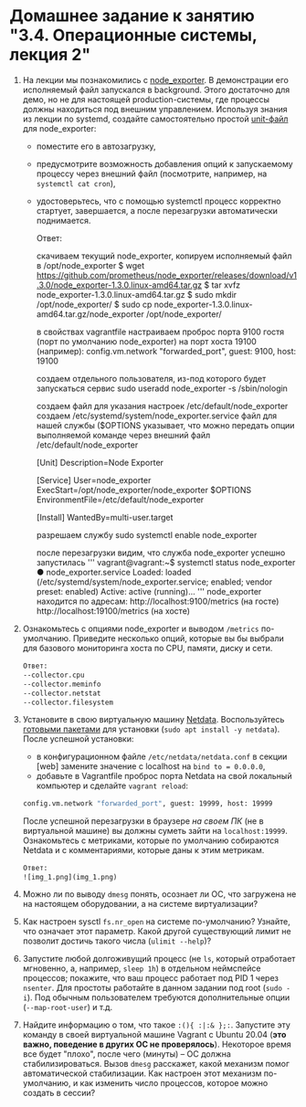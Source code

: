# Домашнее задание к занятию "3.4. Операционные системы, лекция 2"

1. На лекции мы познакомились с [node_exporter](https://github.com/prometheus/node_exporter/releases). В демонстрации его исполняемый файл запускался в background. Этого достаточно для демо, но не для настоящей production-системы, где процессы должны находиться под внешним управлением. Используя знания из лекции по systemd, создайте самостоятельно простой [unit-файл](https://www.freedesktop.org/software/systemd/man/systemd.service.html) для node_exporter:

    * поместите его в автозагрузку,
    * предусмотрите возможность добавления опций к запускаемому процессу через внешний файл (посмотрите, например, на `systemctl cat cron`),
    * удостоверьтесь, что с помощью systemctl процесс корректно стартует, завершается, а после перезагрузки автоматически поднимается.


      Ответ:
      
      скачиваем текущий node_exporter, копируем исполняемый файл в /opt/node_exporter
      $ wget https://github.com/prometheus/node_exporter/releases/download/v1.3.0/node_exporter-1.3.0.linux-amd64.tar.gz
      $ tar xvfz node_exporter-1.3.0.linux-amd64.tar.gz
      $ sudo mkdir /opt/node_exporter/
      $ sudo cp node_exporter-1.3.0.linux-amd64.tar.gz/node_exporter /opt/node_exporter/
      
      в свойствах vagrantfile настраиваем проброс порта 9100 гостя (порт по умолчанию node_exporter) на порт хоста 19100 (например):
      config.vm.network "forwarded_port", guest: 9100, host: 19100
  
      создаем отдельного пользователя, из-под которого будет запускаться сервис
      sudo useradd node_exporter -s /sbin/nologin
      
      создаем файл для указания настроек /etc/default/node_exporter
      создаем /etc/systemd/system/node_exporter.service файл для нашей службы ($OPTIONS указывает, что можно передать опции выполняемой команде через внешний файл /etc/default/node_exporter 
  
        [Unit]
        Description=Node Exporter
        
        [Service]
        User=node_exporter
        ExecStart=/opt/node_exporter/node_exporter $OPTIONS
        EnvironmentFile=/etc/default/node_exporter
        
        [Install]
        WantedBy=multi-user.target
      
      разрешаем службу
      sudo systemctl enable node_exporter
  
      после перезагрузки видим, что служба node_exporter успешно запустилась
      '''
      vagrant@vagrant:~$ systemctl status node_exporter
        ● node_exporter.service
           Loaded: loaded (/etc/systemd/system/node_exporter.service; enabled; vendor preset: enabled)
           Active: active (running)...
  ''' 
      node_exporter находится по адресам:
      http://localhost:9100/metrics (на госте)
      http://localhost:19100/metrics (на хосте)
   

3. Ознакомьтесь с опциями node_exporter и выводом `/metrics` по-умолчанию. Приведите несколько опций, которые вы бы выбрали для базового мониторинга хоста по CPU, памяти, диску и сети.


       Ответ:
       --collector.cpu  
       --collector.meminfo
       --collector.netstat
       --collector.filesystem
3. Установите в свою виртуальную машину [Netdata](https://github.com/netdata/netdata). Воспользуйтесь [готовыми пакетами](https://packagecloud.io/netdata/netdata/install) для установки (`sudo apt install -y netdata`). После успешной установки:
    * в конфигурационном файле `/etc/netdata/netdata.conf` в секции [web] замените значение с localhost на `bind to = 0.0.0.0`,
    * добавьте в Vagrantfile проброс порта Netdata на свой локальный компьютер и сделайте `vagrant reload`:

    ```bash
    config.vm.network "forwarded_port", guest: 19999, host: 19999
    ```

    После успешной перезагрузки в браузере *на своем ПК* (не в виртуальной машине) вы должны суметь зайти на `localhost:19999`. Ознакомьтесь с метриками, которые по умолчанию собираются Netdata и с комментариями, которые даны к этим метрикам.


       Ответ:
       ![img_1.png](img_1.png)

4. Можно ли по выводу `dmesg` понять, осознает ли ОС, что загружена не на настоящем оборудовании, а на системе виртуализации?
5. Как настроен sysctl `fs.nr_open` на системе по-умолчанию? Узнайте, что означает этот параметр. Какой другой существующий лимит не позволит достичь такого числа (`ulimit --help`)?
6. Запустите любой долгоживущий процесс (не `ls`, который отработает мгновенно, а, например, `sleep 1h`) в отдельном неймспейсе процессов; покажите, что ваш процесс работает под PID 1 через `nsenter`. Для простоты работайте в данном задании под root (`sudo -i`). Под обычным пользователем требуются дополнительные опции (`--map-root-user`) и т.д.
7. Найдите информацию о том, что такое `:(){ :|:& };:`. Запустите эту команду в своей виртуальной машине Vagrant с Ubuntu 20.04 (**это важно, поведение в других ОС не проверялось**). Некоторое время все будет "плохо", после чего (минуты) – ОС должна стабилизироваться. Вызов `dmesg` расскажет, какой механизм помог автоматической стабилизации. Как настроен этот механизм по-умолчанию, и как изменить число процессов, которое можно создать в сессии?
